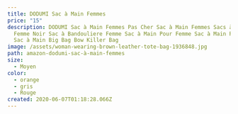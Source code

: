 ```yaml
---
title: DODUMI Sac à Main Femmes
price: "15"
description: DODUMI Sac à Main Femmes Pas Cher Sac à Main Femmes Sacs à Main
  Femme Noir Sac à Bandouliere Femme Sac à Main Pour Femme Sac à Main Pour Femme
  Sac à Main Big Bag Bow Killer Bag
image: /assets/woman-wearing-brown-leather-tote-bag-1936848.jpg
path: amazon-dodumi-sac-à-main-femmes
size:
  - Moyen
color:
  - orange
  - gris
  - Rouge
created: 2020-06-07T01:18:28.066Z
---
```

